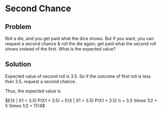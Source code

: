 # Second Chance

## Problem

Roll a die, and you get paid what the dice shows. But if you want, you can request a second chance & roll the die again; get paid what the second roll shows instead of the first. What is the expected value? 

## Solution

Expected value of second roll is $3.5$. So if the outcome of first roll is less than $3.5$, request a second chance. 

Thus, the expected value is

$E(X | X1 < 3.5) P(X1 < 3.5) + E(X | X1 > 3.5) P(X1 > 3.5) \\
= 3.5 \times 1/2 + 5 \times 1/2 = 17/4$